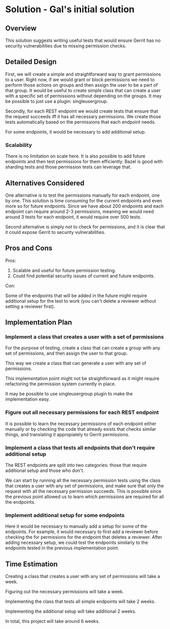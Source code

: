 # Solution - Gal's initial solution

## <a id="overview"> Overview

This solution suggests writing useful tests that would ensure Gerrit has no
security vulnerabilities due to missing permission checks.

## <a id="detailed-design"> Detailed Design

First, we will create a simple and straightforward way to grant permissions to
a user. Right now, if we would grant or block permissions we need to perform
those actions on groups and then assign the user to be a part of that group. It
would be useful to create simple class that can create a user with a specific set
of permissions without depending on the groups. It may be possible to just use
a plugin: singleusergroup.

Secondly, for each REST endpoint we would create tests that ensure that the
request succeeds iff it has all necessary permissions. We create those tests
automatically based on the permissions that each endpoint needs.

For some endpoints, it would be necessary to add additional setup.

### <a id="scalability"> Scalability

There is no limitation on scale here. It is also possible to add future endpoints
and then test permissions for them efficiently. Bazel is good with sharding tests
and those permission tests can leverage that.

## <a id="alternatives-considered"> Alternatives Considered

One alternative is to test the permissions manually for each endpoint, one by one.
This solution is time consuming for the current endpoints and even more so for
future endpoints. Since we have about 200 endpoints and each endpoint can require
around 2-3 permissions, meaning we would need around 3 tests for each endpoint,
it would require over 500 tests.

Second alternative is simply not to check for permissions, and it is clear that
it could expose Gerrit to security vulnerabilities.

## <a id="pros-and-cons"> Pros and Cons

Pros:

1. Scalable and useful for future permission testing.
2. Could find potential security issues of current and future endpoints.

Con:

Some of the endpoints that will be added in the future might require additional
setup for the test to work (you can't delete a reviewer without setting a reviewer
first).

## <a id="implementation-plan"> Implementation Plan

### Implement a class that creates a user with a set of permissions

For the purpose of testing, create a class that can create a group with any set
of permissions, and then assign the user to that group.

This way we create a class that can generate a user with any set of permissions.

This implementation point might not be straightforward as it might require
refactoring the permission system currently in place.

It may be possible to use singleusergroup plugin to make the implementation easy.

### Figure out all necessary permissions for each REST endpoint

It is possible to learn the necessary permissions of each endpoint either manually
or by checking the code that already exists that checks similar things, and
translating it appropiately to Gerrit permissions.

### Implement a class that tests all endpoints that don't require additional setup

The REST endpoints are split into two categories: those that require additional
setup and those who don't.

We can start by running all the necessary permission tests using the class that
creates a user with any set of permissions, and make sure that only the request
with all the necessary permission succeeds. This is possible since the previous
point allowed us to learn which permissions are required for all the endpoints.

### Implement additional setup for some endpoints

Here it would be necessary to manually add a setup for some of the endpoints.
For example, it would necessary to first add a reviewer before checking the for
permissions for the endpoint that deletes a reviewer.
After adding necessary setup, we could test the endpoints similarly to the
endpoints tested in the previous implementation point.

## <a id="time-estimation"> Time Estimation

Creating a class that creates a user with any set of permissions will take a week.

Figuring out the necessary permissions will take a week.

Implementing the class that tests all simple endpoints will take 2 weeks.

Implementing the additional setup will take additional 2 weeks.

In total, this project will take around 6 weeks.
